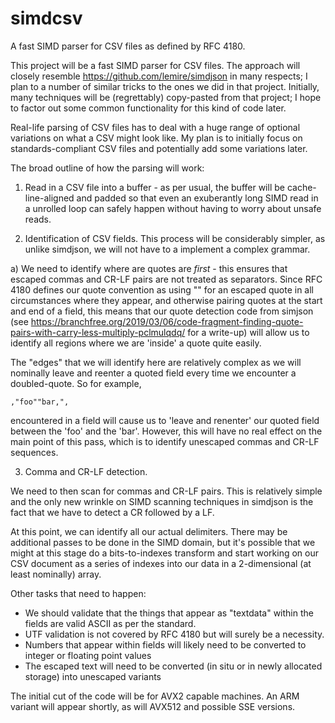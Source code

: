 # simdcsv
A fast SIMD parser for CSV files as defined by RFC 4180.

This project will be a fast SIMD parser for CSV files. The approach will closely resemble https://github.com/lemire/simdjson in many respects; I plan to a number of similar tricks to the ones we did in that project. Initially, many techniques will be (regrettably) copy-pasted from that project; I hope to factor out some common functionality for this kind of code later.

Real-life parsing of CSV files has to deal with a huge range of optional variations on what a CSV might look like. My plan is to initially focus on standards-compliant CSV files and potentially add some variations later.

The broad outline of how the parsing will work:

1) Read in a CSV file into a buffer - as per usual, the buffer will be cache-line-aligned and padded so that even an exuberantly long SIMD read in a unrolled loop can safely happen without having to worry about unsafe reads.

2) Identification of CSV fields. This process will be considerably simpler, as unlike simdjson, we will not have to a implement a complex grammar.

a) We need to identify where are quotes are *first* - this ensures that escaped commas and CR-LF pairs are not treated as separators. Since RFC 4180 defines our quote convention as using "" for an escaped quote in all circumstances where they appear, and otherwise pairing quotes at the start and end of a field, this means that our quote detection code from simjson (see https://branchfree.org/2019/03/06/code-fragment-finding-quote-pairs-with-carry-less-multiply-pclmulqdq/ for a write-up) will allow us to identify all regions where we are 'inside' a quote quite easily.

The "edges" that we will identify here are relatively complex as we will nominally leave and reenter a quoted field every time we encounter a doubled-quote. So for example, 
```
,"foo""bar,",
```
encountered in a field will cause us to 'leave and renenter' our quoted field between the 'foo' and the 'bar'. However, this will have no real effect on the main point of this pass, which is to identify unescaped commas and CR-LF sequences.

3) Comma and CR-LF detection.

We need to then scan for commas and CR-LF pairs. This is relatively simple and the only new wrinkle on SIMD scanning techniques in simdjson is the fact that we have to detect a CR followed by a LF. 

At this point, we can identify all our actual delimiters. There may be additional passes to be done in the SIMD domain, but it's possible that we might at this stage do a bits-to-indexes transform and start working on our CSV document as a series of indexes into our data in a 2-dimensional (at least nominally) array.


Other tasks that need to happen:

- We should validate that the things that appear as "textdata" within the fields are valid ASCII as per the standard.
- UTF validation is not covered by RFC 4180 but will surely be a necessity.
- Numbers that appear within fields will likely need to be converted to integer or floating point values
- The escaped text will need to be converted (in situ or in newly allocated storage) into unescaped variants

The initial cut of the code will be for AVX2 capable machines. An ARM variant will appear shortly, as will AVX512 and possible SSE versions.
